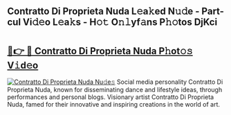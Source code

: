 ## Contratto Di Proprieta Nuda L𝚎a𝚔ed N𝚞𝚍e - Part-cul Vi𝚍𝚎o L𝚎a𝚔s - H𝚘𝚝 O𝚗𝚕yf𝚊ns P𝚑𝚘tos DjKci

# <h2><a href="http://kfcl7x.oniu.top/?m=Contratto+Di+Proprieta+Nuda">🔗👉 🔴 Contratto Di Proprieta Nuda P𝚑ot𝚘𝚜 V𝚒d𝚎o</a></h2>

[![Contratto Di Proprieta Nuda Nu𝚍e𝚜](https://i.imgur.com/0qMVB7G.gif)](http://kfcl7x.oniu.top/?m=Contratto+Di+Proprieta+Nuda)
Social media personality Contratto Di Proprieta Nuda, known for disseminating dance and lifestyle ideas, through performances and personal blogs. Visionary artist Contratto Di Proprieta Nuda, famed for their innovative and inspiring creations in the world of art.  
